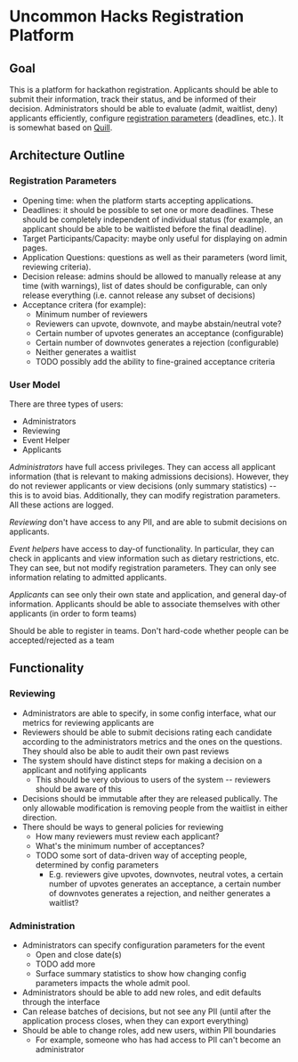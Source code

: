 # Uncommon Hacks Registration Platform

## Goal

This is a platform for hackathon registration. Applicants should be able to
submit their information, track their status, and be informed of their decision.
Administrators should be able to evaluate (admit, waitlist, deny) applicants
efficiently, configure [registration parameters](#registration-parameters)
(deadlines, etc.). It is somewhat based on
[Quill](https://github.com/techx/quill).

## Architecture Outline

### Registration Parameters

- Opening time: when the platform starts accepting applications.
- Deadlines: it should be possible to set one or more deadlines. These should be
  completely independent of individual status (for example, an applicant should
  be able to be waitlisted before the final deadline).
- Target Participants/Capacity: maybe only useful for displaying on admin pages.
- Application Questions: questions as well as their parameters (word limit,
  reviewing criteria).
- Decision release: admins should be allowed to manually release at any time
  (with warnings), list of dates should be configurable, can only release
  everything (i.e. cannot release any subset of decisions)
- Acceptance critera (for example):
  - Minimum number of reviewers
  - Reviewers can upvote, downvote, and maybe abstain/neutral vote?
  - Certain number of upvotes generates an acceptance (configurable)
  - Certain number of downvotes generates a rejection (configurable)
  - Neither generates a waitlist
  - TODO possibly add the ability to fine-grained acceptance criteria

### User Model

There are three types of users:

- Administrators
- Reviewing
- Event Helper
- Applicants

_Administrators_ have full access privileges. They can access all applicant
information (that is relevant to making admissions decisions). However, they do
not reviewer applicants or view decisions (only summary statistics) -- this is to
avoid bias. Additionally, they can modify registration parameters. All these
actions are logged.

_Reviewing_ don't have access to any PII, and are able to submit decisions on
applicants.

_Event helpers_ have access to day-of functionality. In particular, they can
check in applicants and view information such as dietary restrictions, etc. They
can see, but not modify registration parameters. They can only see information
relating to admitted applicants.

_Applicants_ can see only their own state and application, and general day-of
information. Applicants should be able to associate themselves with other
applicants (in order to form teams)

Should be able to register in teams. Don't hard-code whether people can be
accepted/rejected as a team

## Functionality

### Reviewing

- Administrators are able to specify, in some config interface, what our metrics
  for reviewing applicants are
- Reviewers should be able to submit decisions rating each candidate according to
  the administrators metrics and the ones on the questions. They should also be
  able to audit their own past reviews
- The system should have distinct steps for making a decision on a applicant and
  notifying applicants
    - This should be very obvious to users of the system -- reviewers should be
      aware of this
- Decisions should be immutable after they are released publically. The only
  allowable modification is removing people from the waitlist in either
  direction.
- There should be ways to general policies for reviewing
    - How many reviewers must review each applicant?
    - What's the minimum number of acceptances?
    - TODO some sort of data-driven way of accepting people, determined by
      config parameters
      - E.g. reviewers give upvotes, downvotes, neutral votes, a certain number of
        upvotes generates an acceptance, a certain number of downvotes generates
        a rejection, and neither generates a waitlist?

### Administration

- Administrators can specify configuration parameters for the event
  - Open and close date(s)
  - TODO add more
  - Surface summary statistics to show how changing config parameters impacts
    the whole admit pool.
- Administrators should be able to add new roles, and edit defaults through the
  interface
- Can release batches of decisions, but not see any PII (until after the
  application process closes, when they can export everything)
- Should be able to change roles, add new users, within PII boundaries
  - For example, someone who has had access to PII can't become an administrator
